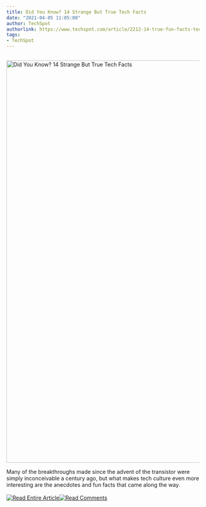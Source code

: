 ```yaml
---
title: Did You Know? 14 Strange But True Tech Facts
date: "2021-04-05 11:05:00"
author: TechSpot
authorlink: https://www.techspot.com/article/2212-14-true-fun-facts-tech/
tags:
- TechSpot
---
```

<a href="https://www.techspot.com/article/2212-14-true-fun-facts-tech/" target="_blank"><img src="https://static.techspot.com/images2/news/ts3_thumbs/2021/04/2021-04-04-ts3_thumbs-91a.jpg" width="1500" height="1050" style="padding: 15px 0" title="Did You Know? 14 Strange But True Tech Facts" /></a><br />Many of the breakthroughs made since the advent of the transistor were simply inconceivable a century ago, but what makes tech culture even more interesting are the anecdotes and fun facts that came along the way.<br /><br /><a href="https://www.techspot.com/article/2212-14-true-fun-facts-tech/"><img src="https://static.techspot.com/images/rss/rss_buttons_01.png" border="0" alt="Read Entire Article" /></a><a href="https://www.techspot.com/article/2212-14-true-fun-facts-tech/#comments"><img src="https://static.techspot.com/images/rss/rss_buttons_02.png" border="0" alt="Read Comments" /></a><br /><br />